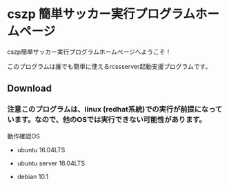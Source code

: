 # cszp 簡単サッカー実行プログラムホームページ
cszp簡単サッカー実行プログラムホームページへようこそ！

このプログラムは誰でも簡単に使えるrcssserver起動支援プログラムです。

## Download
### 注意このプログラムは、linux (redhat系統)での実行が前提になっています。なので、他のOSでは実行できない可能性があります。
動作確認OS

- ubuntu 16.04LTS

- ubuntu server 16.04LTS

- debian 10.1

